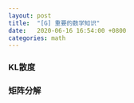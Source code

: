 ```yaml
---
layout: post
title:  "[G] 重要的数学知识"
date:   2020-06-16 16:54:00 +0800
categories: math
---
```


### KL散度
>


### 矩阵分解